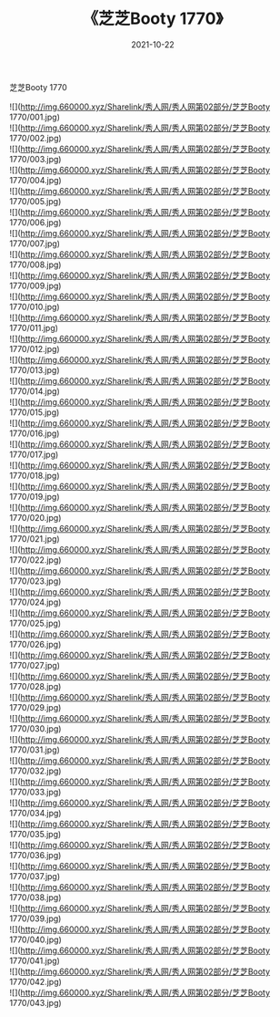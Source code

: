 ﻿---
layout: post
title:  《芝芝Booty 1770》
date:   2021-10-22
img: http://img.660000.xyz/Sharelink/秀人网/秀人网第02部分/芝芝Booty 1770/000.jpg
categories: [美女, 清纯, 唯美]
---

芝芝Booty 1770

  ![](http://img.660000.xyz/Sharelink/秀人网/秀人网第02部分/芝芝Booty 1770/001.jpg) <br> ![](http://img.660000.xyz/Sharelink/秀人网/秀人网第02部分/芝芝Booty 1770/002.jpg) <br> ![](http://img.660000.xyz/Sharelink/秀人网/秀人网第02部分/芝芝Booty 1770/003.jpg) <br> ![](http://img.660000.xyz/Sharelink/秀人网/秀人网第02部分/芝芝Booty 1770/004.jpg) <br> ![](http://img.660000.xyz/Sharelink/秀人网/秀人网第02部分/芝芝Booty 1770/005.jpg) <br> ![](http://img.660000.xyz/Sharelink/秀人网/秀人网第02部分/芝芝Booty 1770/006.jpg) <br> ![](http://img.660000.xyz/Sharelink/秀人网/秀人网第02部分/芝芝Booty 1770/007.jpg) <br> ![](http://img.660000.xyz/Sharelink/秀人网/秀人网第02部分/芝芝Booty 1770/008.jpg) <br> ![](http://img.660000.xyz/Sharelink/秀人网/秀人网第02部分/芝芝Booty 1770/009.jpg) <br> ![](http://img.660000.xyz/Sharelink/秀人网/秀人网第02部分/芝芝Booty 1770/010.jpg) <br> ![](http://img.660000.xyz/Sharelink/秀人网/秀人网第02部分/芝芝Booty 1770/011.jpg) <br> ![](http://img.660000.xyz/Sharelink/秀人网/秀人网第02部分/芝芝Booty 1770/012.jpg) <br> ![](http://img.660000.xyz/Sharelink/秀人网/秀人网第02部分/芝芝Booty 1770/013.jpg) <br> ![](http://img.660000.xyz/Sharelink/秀人网/秀人网第02部分/芝芝Booty 1770/014.jpg) <br> ![](http://img.660000.xyz/Sharelink/秀人网/秀人网第02部分/芝芝Booty 1770/015.jpg) <br> ![](http://img.660000.xyz/Sharelink/秀人网/秀人网第02部分/芝芝Booty 1770/016.jpg) <br> ![](http://img.660000.xyz/Sharelink/秀人网/秀人网第02部分/芝芝Booty 1770/017.jpg) <br> ![](http://img.660000.xyz/Sharelink/秀人网/秀人网第02部分/芝芝Booty 1770/018.jpg) <br> ![](http://img.660000.xyz/Sharelink/秀人网/秀人网第02部分/芝芝Booty 1770/019.jpg) <br> ![](http://img.660000.xyz/Sharelink/秀人网/秀人网第02部分/芝芝Booty 1770/020.jpg) <br> ![](http://img.660000.xyz/Sharelink/秀人网/秀人网第02部分/芝芝Booty 1770/021.jpg) <br> ![](http://img.660000.xyz/Sharelink/秀人网/秀人网第02部分/芝芝Booty 1770/022.jpg) <br> ![](http://img.660000.xyz/Sharelink/秀人网/秀人网第02部分/芝芝Booty 1770/023.jpg) <br> ![](http://img.660000.xyz/Sharelink/秀人网/秀人网第02部分/芝芝Booty 1770/024.jpg) <br> ![](http://img.660000.xyz/Sharelink/秀人网/秀人网第02部分/芝芝Booty 1770/025.jpg) <br> ![](http://img.660000.xyz/Sharelink/秀人网/秀人网第02部分/芝芝Booty 1770/026.jpg) <br> ![](http://img.660000.xyz/Sharelink/秀人网/秀人网第02部分/芝芝Booty 1770/027.jpg) <br> ![](http://img.660000.xyz/Sharelink/秀人网/秀人网第02部分/芝芝Booty 1770/028.jpg) <br> ![](http://img.660000.xyz/Sharelink/秀人网/秀人网第02部分/芝芝Booty 1770/029.jpg) <br> ![](http://img.660000.xyz/Sharelink/秀人网/秀人网第02部分/芝芝Booty 1770/030.jpg) <br> ![](http://img.660000.xyz/Sharelink/秀人网/秀人网第02部分/芝芝Booty 1770/031.jpg) <br> ![](http://img.660000.xyz/Sharelink/秀人网/秀人网第02部分/芝芝Booty 1770/032.jpg) <br> ![](http://img.660000.xyz/Sharelink/秀人网/秀人网第02部分/芝芝Booty 1770/033.jpg) <br> ![](http://img.660000.xyz/Sharelink/秀人网/秀人网第02部分/芝芝Booty 1770/034.jpg) <br> ![](http://img.660000.xyz/Sharelink/秀人网/秀人网第02部分/芝芝Booty 1770/035.jpg) <br> ![](http://img.660000.xyz/Sharelink/秀人网/秀人网第02部分/芝芝Booty 1770/036.jpg) <br> ![](http://img.660000.xyz/Sharelink/秀人网/秀人网第02部分/芝芝Booty 1770/037.jpg) <br> ![](http://img.660000.xyz/Sharelink/秀人网/秀人网第02部分/芝芝Booty 1770/038.jpg) <br> ![](http://img.660000.xyz/Sharelink/秀人网/秀人网第02部分/芝芝Booty 1770/039.jpg) <br> ![](http://img.660000.xyz/Sharelink/秀人网/秀人网第02部分/芝芝Booty 1770/040.jpg) <br> ![](http://img.660000.xyz/Sharelink/秀人网/秀人网第02部分/芝芝Booty 1770/041.jpg) <br> ![](http://img.660000.xyz/Sharelink/秀人网/秀人网第02部分/芝芝Booty 1770/042.jpg) <br> ![](http://img.660000.xyz/Sharelink/秀人网/秀人网第02部分/芝芝Booty 1770/043.jpg) <br>